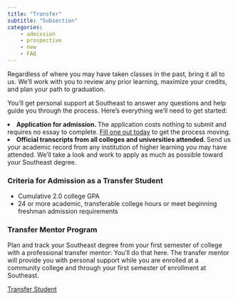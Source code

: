 ```yaml
---
title: "Transfer"
subtitle: "Subsection"
categories:
    - admission
    - prospective
    - new
    - FAQ
---
```

Regardless of where you may have taken classes in the past, bring it all to us. We’ll work with you to review any prior learning, maximize your credits, and plan your path to graduation.

You’ll get personal support at Southeast to answer any questions and help guide you
through the process. Here’s everything we’ll need to get started:

<li aria-level="1"><strong>Application for admission. </strong>
The application costs nothing to submit and requires no essay to complete. 
<a href="https://app.semoadmissions.org/" rel="noopener" target="_blank">Fill one
out today</a> to get the process moving.</li>

<li aria-level="1"><strong>Official transcripts from all colleges and universities
                                        attended. </strong>Send us your academic record from any institution of higher
                                    learning you may have attended. We’ll take a look and work to apply as much as
                                    possible toward your Southeast degree.</li>

<h3>Criteria for Admission as a Transfer Student</h3>
<ul>
<li aria-level="1">Cumulative 2.0 college GPA</li>
                                <li aria-level="1">24 or more academic, transferable college hours or meet beginning
                                    freshman admission requirements</li> </ul>
<h3 class="topic_title">Transfer Mentor Program</h3>
<p>Plan and track your Southeast degree from your first semester of college with a professional
                        transfer mentor: You’ll do that here. The transfer mentor will provide you with personal support
                        while you are enrolled at a community college and through your first semester of enrollment at
                        Southeast.</p>
        
<a href="https://semo-cscy.notion.site/Transfer-Students-b17e5bc4872d468f80a14d755ee87aa3">Transfer
                Student</a>
